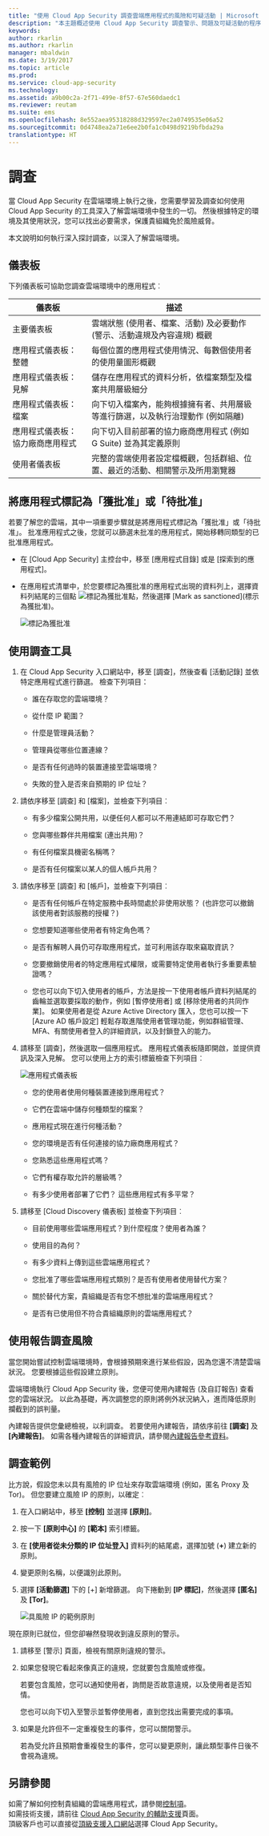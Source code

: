 ```yaml
---
title: "使用 Cloud App Security 調查雲端應用程式的風險和可疑活動 | Microsoft Docs"
description: "本主題概述使用 Cloud App Security 調查警示、問題及可疑活動的程序。"
keywords: 
author: rkarlin
ms.author: rkarlin
manager: mbaldwin
ms.date: 3/19/2017
ms.topic: article
ms.prod: 
ms.service: cloud-app-security
ms.technology: 
ms.assetid: a9b00c2a-2f71-499e-8f57-67e560daedc1
ms.reviewer: reutam
ms.suite: ems
ms.openlocfilehash: 8e552aea95318288d329597ec2a0749535e06a52
ms.sourcegitcommit: 0d4748ea2a71e6ee2b0fa1c0498d9219bfbda29a
translationtype: HT
---
```

# <a name="investigate"></a>調查
當 Cloud App Security 在雲端環境上執行之後，您需要學習及調查如何使用 Cloud App Security 的工具深入了解雲端環境中發生的一切。 然後根據特定的環境及其使用狀況，您可以找出必要需求，保護貴組織免於風險威脅。

本文說明如何執行深入探討調查，以深入了解雲端環境。  

## <a name="dashboards"></a>儀表板  
下列儀表板可協助您調查雲端環境中的應用程式︰  

|儀表板|描述|  
|---------------|-----------------|  
|主要儀表板|雲端狀態 (使用者、檔案、活動) 及必要動作 (警示、活動違規及內容違規) 概觀|  
|應用程式儀表板：整體|每個位置的應用程式使用情況、每數個使用者的使用量圖形概觀|  
|應用程式儀表板：見解|儲存在應用程式的資料分析，依檔案類型及檔案共用層級細分|  
|應用程式儀表板：檔案|向下切入檔案內，能夠根據擁有者、共用層級等進行篩選，以及執行治理動作 (例如隔離)|  
|應用程式儀表板：協力廠商應用程式|向下切入目前部署的協力廠商應用程式 (例如 G Suite) 並為其定義原則|  
|使用者儀表板|完整的雲端使用者設定檔概觀，包括群組、位置、最近的活動、相關警示及所用瀏覽器|  

##  <a name="sanctionapp"></a>將應用程式標記為「獲批准」或「待批准」  
若要了解您的雲端，其中一項重要步驟就是將應用程式標記為「獲批准」或「待批准」。 批准應用程式之後，您就可以篩選未批准的應用程式，開始移轉同類型的已批准應用程式。  

-   在 [Cloud App Security] 主控台中，移至 [應用程式目錄] 或是 [探索到的應用程式]。  

-   在應用程式清單中，於您要標記為獲批准的應用程式出現的資料列上，選擇資料列結尾的三個點 ![標記為獲批准點](./media/sanction-three-dots.png "標記為獲批准點")，然後選擇 [Mark as sanctioned]\(標示為獲批准)。  

     ![標記為獲批准](./media/mark-as-sanctioned.png "標記為獲批准")  


## <a name="use-the-investigation-tools"></a>使用調查工具  

1.  在 Cloud App Security 入口網站中，移至 [調查]，然後查看 [活動記錄] 並依特定應用程式進行篩選。 檢查下列項目：  

    -   誰在存取您的雲端環境？  

    -   從什麼 IP 範圍？  

    -   什麼是管理員活動？  

    -   管理員從哪些位置連線？  

    -   是否有任何過時的裝置連接至雲端環境？  

    -   失敗的登入是否來自預期的 IP 位址？  

2.  請依序移至 [調查] 和 [檔案]，並檢查下列項目︰  

    -   有多少檔案公開共用，以便任何人都可以不用連結即可存取它們？  

    -   您與哪些夥伴共用檔案 (連出共用)？  

    -   有任何檔案具機密名稱嗎？  

    -   是否有任何檔案以某人的個人帳戶共用？  

3.  請依序移至 [調查] 和 [帳戶]，並檢查下列項目︰  

    -   是否有任何帳戶在特定服務中長時間處於非使用狀態？ (也許您可以撤銷該使用者對該服務的授權？)  

    -   您想要知道哪些使用者有特定角色嗎？  

    -   是否有解聘人員仍可存取應用程式，並可利用該存取來竊取資訊？  

    -   您要撤銷使用者的特定應用程式權限，或需要特定使用者執行多重要素驗證嗎？  
    
    -   您也可以向下切入使用者的帳戶，方法是按一下使用者帳戶資料列結尾的齒輪並選取要採取的動作，例如 [暫停使用者] 或 [移除使用者的共同作業]。 如果使用者是從 Azure Active Directory 匯入，您也可以按一下 [Azure AD 帳戶設定] 輕鬆存取進階使用者管理功能，例如群組管理、MFA、有關使用者登入的詳細資訊，以及封鎖登入的能力。

4.  請移至 [調查]，然後選取一個應用程式。 應用程式儀表板隨即開啟，並提供資訊及深入見解。 您可以使用上方的索引標籤檢查下列項目︰  

     ![應用程式儀表板](./media/investigate-app.png "調查應用程式")  

    -   您的使用者使用何種裝置連接到應用程式？  

    -   它們在雲端中儲存何種類型的檔案？  

    -   應用程式現在進行何種活動？  

    -   您的環境是否有任何連接的協力廠商應用程式？  

    -   您熟悉這些應用程式嗎？  

    -   它們有權存取允許的層級嗎？  

    -   有多少使用者部署了它們？ 這些應用程式有多平常？  

5.  請移至 [Cloud Discovery 儀表板] 並檢查下列項目︰  

    -   目前使用哪些雲端應用程式？到什麼程度？使用者為誰？  

    -   使用目的為何？  

    -   有多少資料上傳到這些雲端應用程式？  

    -   您批准了哪些雲端應用程式類別？是否有使用者使用替代方案？  

    -   關於替代方案，貴組織是否有您不想批准的雲端應用程式？  

    -   是否有已使用但不符合貴組織原則的雲端應用程式？  

## <a name="use-reports-to-investigate-risk"></a>使用報告調查風險  
當您開始嘗試控制雲端環境時，會根據預期來進行某些假設，因為您還不清楚雲端狀況。 您要根據這些假設建立原則。

雲端環境執行 Cloud App Security 後，您便可使用內建報告 (及自訂報告) 查看您的雲端狀況。 以此為基礎，再次調整您的原則將例外狀況納入，進而降低原則攔截到的誤判量。  

內建報告提供您彙總檢視，以利調查。 若要使用內建報告，請依序前往 **[調查]** 及 **[內建報告]**。 如需各種內建報告的詳細資訊，請參閱[內建報告參考資料](built-in-report-reference.md)。  

## <a name="sample-investigation"></a>調查範例  
比方說，假設您未以具有風險的 IP 位址來存取雲端環境 (例如，匿名 Proxy 及 Tor)。 但您要建立風險 IP 的原則，以確定︰  

1.  在入口網站中，移至 **[控制]** 並選擇 **[原則]**。  

2.  按一下 **[原則中心]** 的 **[範本]** 索引標籤。  

3.  在 **[使用者從未分類的 IP 位址登入]** 資料列的結尾處，選擇加號 (**+**) 建立新的原則。  

4.  變更原則名稱，以便識別此原則。  

5.  選擇 **[活動篩選]** 下的 [+] 新增篩選。 向下捲動到 **[IP 標記]**，然後選擇 **[匿名]** 及 **[Tor]**。  

     ![具風險 IP 的範例原則](./media/example-policy-risky-ips.png "具風險 IP 範例原則")  

現在原則已就位，但您卻嚇然發現收到違反原則的警示。  

1.  請移至 [警示] 頁面，檢視有關原則違規的警示。  

2.  如果您發現它看起來像真正的違規，您就要包含風險或修復。  

     若要包含風險，您可以通知使用者，詢問是否故意違規，以及使用者是否知情。  

     您也可以向下切入至警示並暫停使用者，直到您找出需要完成的事項。  

3.  如果是允許但不一定重複發生的事件，您可以關閉警示。  

     若為受允許且預期會重複發生的事件，您可以變更原則，讓此類型事件日後不會視為違規。  

## <a name="see-also"></a>另請參閱  
如需了解如何控制貴組織的雲端應用程式，請參閱[控制項](control.md)。   
如需技術支援，請前往 [Cloud App Security 的輔助支援](http://support.microsoft.com/oas/default.aspx?prid=16031)頁面。  
頂級客戶也可以直接從[頂級支援入口網站](https://premier.microsoft.com/)選擇 Cloud App Security。  
